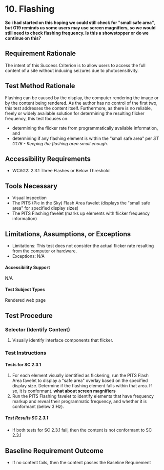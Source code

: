# 10. Flashing

**So i had started on this hoping we could still check for "small safe area", but G19 reminds us some users may use screen magnifiers, so we would still need to check flashing frequency. Is this a showstopper or do we continue on this?**

## Requirement Rationale
The intent of this Success Criterion is to allow users to access the full content of a site without inducing seizures due to photosensitivity. 

## Test Method Rationale
Flashing can be caused by the display, the computer rendering the image or by the content being rendered. As the author has no control of the first two, this test addresses the content itself. Furthermore, as there is no reliable, freely or widely available solution for determining the resulting flicker frequency, this test focuses on 
* determining the flicker rate from programmatically available information, and 
* determining if any flashing element is within the "small safe area" per *ST G176 - Keeping the flashing area small enough*.

## Accessibility Requirements
* WCAG2: 2.3.1 Three Flashes or Below Threshold

## Tools Necessary
* Visual inspection
* The PITS (Pie in the Sky) Flash Area favelet (displays the "small safe area" for specified display sizes)
* The PITS Flashing favelet (marks up elements with flicker frequency information)
    
## Limitations, Assumptions, or Exceptions
* Limitations:  This test does not consider the actual flicker rate resulting from the computer or hardware.
* Exceptions: N/A

#### Accessibility Support
N/A

#### Test Subject Types 
Rendered web page

## Test Procedure
### Selector (Identify Content)
1. Visually identify interface components that flicker.

### Test Instructions

#### Tests for SC 2.3.1
1. For each element visually identified as flickering, run the PITS Flash Area favelet to display a "safe area" overlay based on the specified display size. Determine if the flashing element falls within that area. If so, it is conformant. **what about screen magnifiers**
1. Run the PITS Flashing favelet to identify elements that have frequency markup and reveal their programmatic frequency, and whether it is conformant (below 3 Hz). 

##### Test Results SC 2.3.1
* If both tests for SC 2.3.1 fail, then the content is not conformant to SC 2.3.1

## Baseline Requirement Outcome
* If no content fails, then the content passes the Baseline Requirement

